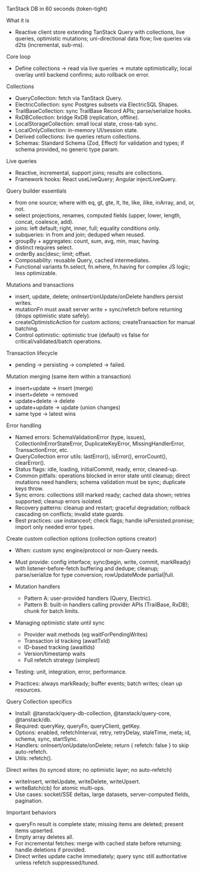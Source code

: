 TanStack DB in 60 seconds (token-tight)

What it is

* Reactive client store extending TanStack Query with collections, live queries, optimistic mutations; uni-directional data flow; live queries via d2ts (incremental, sub-ms).

Core loop

* Define collections → read via live queries → mutate optimistically; local overlay until backend confirms; auto rollback on error.

Collections

* QueryCollection: fetch via TanStack Query.
* ElectricCollection: sync Postgres subsets via ElectricSQL Shapes.
* TrailBaseCollection: sync TrailBase Record APIs; parse/serialize hooks.
* RxDBCollection: bridge RxDB (replication, offline).
* LocalStorageCollection: small local state, cross-tab sync.
* LocalOnlyCollection: in-memory UI/session state.
* Derived collections: live queries return collections.
* Schemas: Standard Schema (Zod, Effect) for validation and types; if schema provided, no generic type param.

Live queries

* Reactive, incremental, support joins; results are collections.
* Framework hooks: React useLiveQuery; Angular injectLiveQuery.

Query builder essentials

* from one source; where with eq, gt, gte, lt, lte, like, ilike, inArray, and, or, not.
* select projections, renames, computed fields (upper, lower, length, concat, coalesce, add).
* joins: left default; right, inner, full; equality conditions only.
* subqueries: in from and join; deduped when reused.
* groupBy + aggregates: count, sum, avg, min, max; having.
* distinct requires select.
* orderBy asc|desc; limit; offset.
* Composability: reusable Query, cached intermediates.
* Functional variants fn.select, fn.where, fn.having for complex JS logic; less optimizable.

Mutations and transactions

* insert, update, delete; onInsert/onUpdate/onDelete handlers persist writes.
* mutationFn must await server write + sync/refetch before returning (drops optimistic state safely).
* createOptimisticAction for custom actions; createTransaction for manual batching.
* Control optimistic: optimistic true (default) vs false for critical/validated/batch operations.

Transaction lifecycle

* pending → persisting → completed → failed.

Mutation merging (same item within a transaction)

* insert+update → insert (merge)
* insert+delete → removed
* update+delete → delete
* update+update → update (union changes)
* same type → latest wins

Error handling

* Named errors: SchemaValidationError (type, issues), CollectionInErrorStateError, DuplicateKeyError, MissingHandlerError, TransactionError, etc.
* QueryCollection error utils: lastError(), isError(), errorCount(), clearError().
* Status flags: idle, loading, initialCommit, ready, error, cleaned-up.
* Common pitfalls: operations blocked in error state until cleanup; direct mutations need handlers; schema validation must be sync; duplicate keys throw.
* Sync errors: collections still marked ready; cached data shown; retries supported; cleanup errors isolated.
* Recovery patterns: cleanup and restart; graceful degradation; rollback cascading on conflicts; invalid state guards.
* Best practices: use instanceof; check flags; handle isPersisted.promise; import only needed error types.

Create custom collection options (collection options creator)

* When: custom sync engine/protocol or non-Query needs.
* Must provide: config interface; sync(begin, write, commit, markReady) with listener-before-fetch buffering and dedupe; cleanup; parse/serialize for type conversion; rowUpdateMode partial|full.
* Mutation handlers

  * Pattern A: user-provided handlers (Query, Electric).
  * Pattern B: built-in handlers calling provider APIs (TrailBase, RxDB); chunk for batch limits.
* Managing optimistic state until sync

  * Provider wait methods (eg waitForPendingWrites)
  * Transaction id tracking (awaitTxId)
  * ID-based tracking (awaitIds)
  * Version/timestamp waits
  * Full refetch strategy (simplest)
* Testing: unit, integration, error, performance.
* Practices: always markReady; buffer events; batch writes; clean up resources.

Query Collection specifics

* Install: @tanstack/query-db-collection, @tanstack/query-core, @tanstack/db.
* Required: queryKey, queryFn, queryClient, getKey.
* Options: enabled, refetchInterval, retry, retryDelay, staleTime, meta; id, schema, sync, startSync.
* Handlers: onInsert/onUpdate/onDelete; return { refetch: false } to skip auto-refetch.
* Utils: refetch().

Direct writes (to synced store; no optimistic layer; no auto-refetch)

* writeInsert, writeUpdate, writeDelete, writeUpsert.
* writeBatch(cb) for atomic multi-ops.
* Use cases: socket/SSE deltas, large datasets, server-computed fields, pagination.

Important behaviors

* queryFn result is complete state; missing items are deleted; present items upserted.
* Empty array deletes all.
* For incremental fetches: merge with cached state before returning; handle deletions if provided.
* Direct writes update cache immediately; query sync still authoritative unless refetch suppressed/tuned.